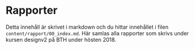 ---
---
Rapporter
=========================

Detta innehåll är skrivet i markdown och du hittar innehållet i filen `content/rapport/00_index.md`. Här samlas alla rapporter som skrivs under kursen designv2 på BTH under hösten 2018.
